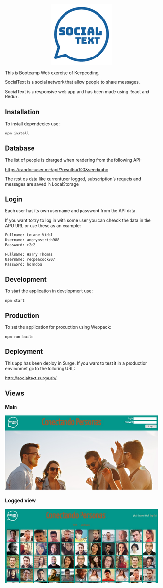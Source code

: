 <p align=center><img src="./src/Images/socialtext.png"></p>

This is  Bootcamp Web exercise of Keepcoding.

SocialText is a social network that allow people to share messages.

SocialText is a responsive web app and has been made using React and Redux.


## Installation

To install dependecies use:
```shell
npm install
```


## Database

The list of people is charged when rendering from the following API:

https://randomuser.me/api/?results=100&seed=abc

The rest os data like currentuser logged, subscription`s requets and messages are saved in LocalStorage

## Login

Each user has its own username and password from the API data.

If you want to try to log in with some user you can cheack the data in the APU URL or use these as an example:

```shell
Fullname: Louane Vidal
Username: angryostrich988
Password: r2d2

Fullname: Harry Thomas
Username: redpeacock807
Password: horndog
```


## Development

To start the application in development use:

```shell
npm start
```

## Production

To set the application for production using Webpack:

```shell
npm run build
```

## Deployment

This app has been deploy in Surge. If you want to test it in a production environmet go to the folloring URL:

http://socialtext.surge.sh/

## Views
### Main
<p align=center><img src="./src/Images/Foto-readme.jpg"></p>

### Logged view
<p align=center><img src="./src/Images/Foto-readme-logged.jpg"></p>


